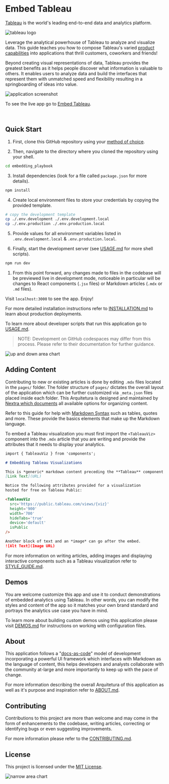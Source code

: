 # Embed Tableau

[Tableau](https://www.tableau.com) is the world's leading end-to-end data and analytics platform.

![tableau logo](public/img/tableau/logo_text.png)

Leverage the analytical powerhouse of Tableau to analyze and visualize data. This guide teaches you how to compose Tableau's varied [product capabilities](https://www.tableau.com/products/our-platform) into applications that thrill customers, coworkers and friends!

Beyond creating visual representations of data, Tableau provides the greatest benefits as it helps people discover what information is valuable to others. It enables users to analyze data and build the interfaces that represent
them with unmatched speed and flexibility resulting in a springboarding of ideas into value.

![application screenshot](public/img/opengraph/embed_tableau.png)

To see the live app go to [Embed Tableau](https://embedding-playbook.vercel.app/).

<br/>

## Quick Start

1. First, clone this GitHub repository using your [method of choice](https://docs.github.com/en/repositories/creating-and-managing-repositories/cloning-a-repository).

2. Then, navigate to the directory where you cloned the repository using your shell.
```sh
cd embedding_playbook
```

3. Install dependencies (look for a file called `package.json` for more details).
```sh
npm install
```

4. Create local environment files to store your credentials by copying the provided template.
```sh
# copy the development template
cp ./.env.development ./.env.development.local
cp ./.env.production ./.env.production.local
```

5. Provide values for all environment variables listed in `.env.development.local` & `.env.production.local`.

6. Finally, start the development server (see [USAGE.md](docs/USAGE.md) for more shell scripts).
```sh
npm run dev
```

1. From this point forward, any changes made to files in the codebase will be previewed live in development mode, noticeable in particular will be changes to React components (`.jsx` files) or Markdown articles (`.mdx` or `.md` files).

Visit `localhost:3000` to see the app. Enjoy!

For more detailed installation instructions refer to [INSTALLATION.md](./docs/INSTALLATION.md) to learn about production deployments.

To learn more about developer scripts that run this application go to [USAGE.md](docs/USAGE.md).

>NOTE: Development on GitHub codespaces may differ from this process. Please refer to their documentation for further guidance.

![up and down area chart](/public/img/tableau/stock/up_down_area.png)

## Adding Content

Contributing to new or existing articles is done by editing `.mdx` files located in the `pages/` folder. The folder structure of `pages/` dictates the overall layout of the application which can be further customized via `_meta.json` files placed inside each folder. This Arquitetura is designed and maintained by [Nextra which documents](https://nextra.site/docs/docs-theme/page-configuration) all available options for organizing content.

Refer to this guide for help with [Markdown Syntax](https://www.markdownguide.org/) such as tables, quotes and more. These provide the basics elements that make up the Markdown language.

To embed a Tableau visualization you must first import the `<TableauViz>` component into the `.mdx` article that you are writing and provide the attributes that it needs to display your analytics.

```md
import { TableauViz } from 'components';

# Embedding Tableau Visualizations

This is *generic* markdown content preceding the **Tableau** component of interest.
[Link Text](URL)

Notice the following attributes provided for a visualization
hosted for free on Tableau Public:

<TableauViz
  src='https://public.tableau.com/views/{viz}'
  height='900'
  width='700'
  hideTabs='true'
  device='default'
  isPublic
/>

Another block of text and an *image* can go after the embed.
![Alt Text](Image URL)
```

For more information on writing articles, adding images and displaying interactive components such as a Tableau visualization refer to [STYLE_GUIDE.md](/docs/STYLE_GUIDE.md).

## Demos

You are welcome customize this app and use it to conduct demonstrations of embedded analytics using Tableau. In other words, you can modify the styles and content of the app so it matches your own brand standard and portrays the analytics use case you have in mind.

To learn more about building custom demos using this application please visit [DEMOS.md](/docs/DEMOS.md) for instructions on working with configuration files.

## About

This application follows a "[docs-as-code](https://www.writethedocs.org/guide/docs-as-code/)" model of development  incorporating a powerful UI framework which interfaces with Markdown as the language of content, this helps developers
and analysts collaborate with the community at-large and more importantly to keep up with the pace of change.

For more information describing the overall Arquitetura of this application as well as it's purpose and inspiration refer to [ABOUT.md](/docs/ABOUT.md).

## Contributing

Contributions to this project are more than welcome and may come in the form of enhancements to the codebase, writing articles, correcting or identifying bugs or even suggesting improvements.

For more information please refer to the [CONTRIBUTING.md](./CONTRIBUTING.md).

## License

This project is licensed under the [MIT License](LICENSE).

![narrow area chart](public/img/tableau/stock/area_chart_banner.png)
